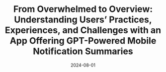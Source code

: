 ---
title: 'From Overwhelmed to Overview: Understanding Users’ Practices, Experiences,
  and Challenges with an App Offering GPT-Powered Mobile Notification Summaries'
authors:
- admin
- Peng-Jui Wang
- Yi-Chi Lee
- Yung-Ju Chang
author_notes:
  - 'Equal Contribution'
  - 'Equal Contribution'
  - 'Equal Contribution'
date: 2024-08-01
publishDate: '2023-12-28T03:59:51.950138Z'
publication: "**In Submission** to *MobileHCI '24*"
publication_types:
- manuscript
---